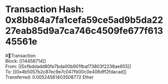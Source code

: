 
Transaction Hash: 0x8bb84a7fa1cefa59ce5ad9b5da2227eab85d9a7ca746c4509fe677f61345561e
====================================================================================
  
#💸Transaction  
Block: [[14456714]]  
From: [[0xfbddadd80fe7bda00b901fbaf73803f2238ae655]]  
To: [[0x4b5057b2c87ec9e7c047fb00c0e406dff2fdacad]]  
Transferred: 0.00524561403508772 Ether